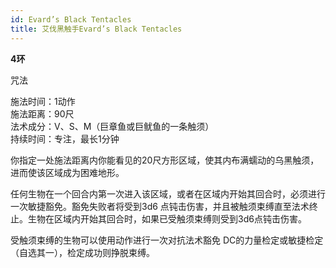 ```yaml
---
id: Evard’s Black Tentacles
title: 艾伐黑触手Evard’s Black Tentacles
---
```


**4环**

咒法

施法时间：1动作  
施法距离：90尺  
法术成分：V、S、M（巨章鱼或巨鱿鱼的一条触须）  
持续时间：专注，最长1分钟  


你指定一处施法距离内你能看见的20尺方形区域，使其内布满蠕动的乌黑触须，进而使该区域成为困难地形。


任何生物在一个回合内第一次进入该区域，或者在区域内开始其回合时，必须进行一次敏捷豁免。豁免失败者将受到3d6
点钝击伤害，并且被触须束缚直至法术终止。生物在区域内开始其回合时，如果已受触须束缚则受到3d6点钝击伤害。


受触须束缚的生物可以使用动作进行一次对抗法术豁免
DC的力量检定或敏捷检定（自选其一），检定成功则挣脱束缚。

